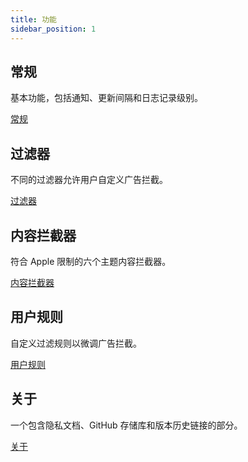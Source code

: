 ```yaml
---
title: 功能
sidebar_position: 1
---
```


## 常规

基本功能，包括通知、更新间隔和日志记录级别。

[常规](adguard-for-safari/features/general.md)

## 过滤器

不同的过滤器允许用户自定义广告拦截。

[过滤器](/adguard-for-safari/features/filters.md)

## 内容拦截器

符合 Apple 限制的六个主题内容拦截器。

[内容拦截器](/adguard-for-safari/features/content-blockers/content-blockers.md)

## 用户规则

自定义过滤规则以微调广告拦截。

[用户规则](/adguard-for-safari/features/rules.md)

## 关于

一个包含隐私文档、GitHub 存储库和版本历史链接的部分。

[关于](/adguard-for-safari/features/about.md)
